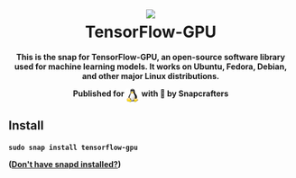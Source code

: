 <h1 align="center">
  <img src="https://user-images.githubusercontent.com/45159366/57065273-c72f7a00-6c7d-11e9-81eb-a2a453ed5f4a.png">
  <br />
  TensorFlow-GPU
</h1>

<p align="center"><b>This is the snap for TensorFlow-GPU, an open-source software library used for machine learning models. It works on Ubuntu, Fedora, Debian, and other major Linux distributions.</p>

<!-- Uncomment and modify this when you are provided a build status badge
<p align="center">
<a href="https://build.snapcraft.io/user/snapcrafters/fork-and-rename-me"><img src="https://build.snapcraft.io/badge/snapcrafters/fork-and-rename-me.svg" alt="Snap Status"></a>
</p>
-->

<!-- Uncomment and modify this when you have a screenshot
![my-snap-name](screenshot.png?raw=true "my-snap-name")
-->

<p align="center">Published for <img src="https://raw.githubusercontent.com/anythingcodes/slack-emoji-for-techies/gh-pages/emoji/tux.png" align="top" width="24" /> with 💝 by Snapcrafters</p>

## Install

    sudo snap install tensorflow-gpu

([Don't have snapd installed?](https://snapcraft.io/docs/core/install))
